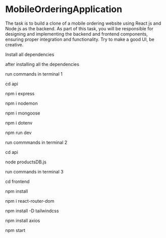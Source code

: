 # MobileOrderingApplication
<p>The task is to build a clone of a mobile ordering website using React js and Node js as the backend. As part of this task, you will be responsible for designing and implementing the backend and frontend components, ensuring proper integration and functionality. Try to make a good UI, be creative.</p>

<p>Install all dependencies</p>





     


<p>after installing all the dependencies</p>
<p>run commands in terminal 1</p>
<p>cd api</p>
<p>npm i express </p>
<p>npm i nodemon </p>
<p>npm i mongoose   </p> 
<p>npm i dotenv   </p> 
<p>npm run dev</p>

<p>run commmands in terminal 2</p>
<p>cd api</p>
<p>node productsDB.js </p> 


<p>run commands in terminal 3</p>
<p>cd frontend</p>
<p>npm install</p>
<p>npm i react-router-dom</p>
<p>npm install -D tailwindcss</p>
<p>npm install axios</p>

<p>npm start</p>